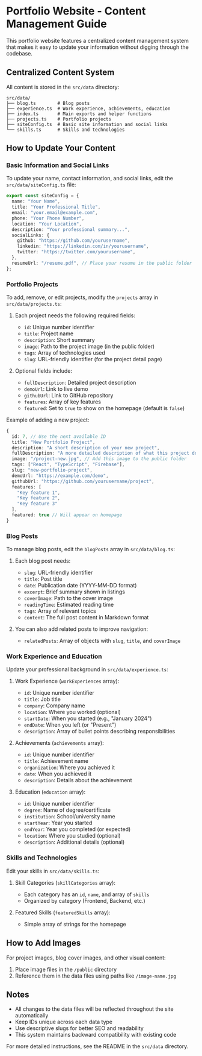 # Portfolio Website - Content Management Guide

This portfolio website features a centralized content management system that makes it easy to update your information without digging through the codebase.

## Centralized Content System

All content is stored in the `src/data` directory:

```
src/data/
├── blog.ts        # Blog posts
├── experience.ts  # Work experience, achievements, education
├── index.ts       # Main exports and helper functions
├── projects.ts    # Portfolio projects
├── siteConfig.ts  # Basic site information and social links
└── skills.ts      # Skills and technologies
```

## How to Update Your Content

### Basic Information and Social Links

To update your name, contact information, and social links, edit the `src/data/siteConfig.ts` file:

```typescript
export const siteConfig = {
  name: "Your Name",
  title: "Your Professional Title",
  email: "your.email@example.com",
  phone: "Your Phone Number",
  location: "Your Location",
  description: "Your professional summary...",
  socialLinks: {
    github: "https://github.com/yourusername",
    linkedin: "https://linkedin.com/in/yourusername",
    twitter: "https://twitter.com/yourusername",
  },
  resumeUrl: "/resume.pdf", // Place your resume in the public folder
};
```

### Portfolio Projects

To add, remove, or edit projects, modify the `projects` array in `src/data/projects.ts`:

1. Each project needs the following required fields:

   - `id`: Unique number identifier
   - `title`: Project name
   - `description`: Short summary
   - `image`: Path to the project image (in the public folder)
   - `tags`: Array of technologies used
   - `slug`: URL-friendly identifier (for the project detail page)

2. Optional fields include:
   - `fullDescription`: Detailed project description
   - `demoUrl`: Link to live demo
   - `githubUrl`: Link to GitHub repository
   - `features`: Array of key features
   - `featured`: Set to `true` to show on the homepage (default is `false`)

Example of adding a new project:

```typescript
{
  id: 7, // Use the next available ID
  title: "New Portfolio Project",
  description: "A short description of your new project",
  fullDescription: "A more detailed description of what this project does and how you built it...",
  image: "/project-new.jpg", // Add this image to the public folder
  tags: ["React", "TypeScript", "Firebase"],
  slug: "new-portfolio-project",
  demoUrl: "https://example.com/demo",
  githubUrl: "https://github.com/yourusername/project",
  features: [
    "Key feature 1",
    "Key feature 2",
    "Key feature 3"
  ],
  featured: true // Will appear on homepage
}
```

### Blog Posts

To manage blog posts, edit the `blogPosts` array in `src/data/blog.ts`:

1. Each blog post needs:

   - `slug`: URL-friendly identifier
   - `title`: Post title
   - `date`: Publication date (YYYY-MM-DD format)
   - `excerpt`: Brief summary shown in listings
   - `coverImage`: Path to the cover image
   - `readingTime`: Estimated reading time
   - `tags`: Array of relevant topics
   - `content`: The full post content in Markdown format

2. You can also add related posts to improve navigation:
   - `relatedPosts`: Array of objects with `slug`, `title`, and `coverImage`

### Work Experience and Education

Update your professional background in `src/data/experience.ts`:

1. Work Experience (`workExperiences` array):

   - `id`: Unique number identifier
   - `title`: Job title
   - `company`: Company name
   - `location`: Where you worked (optional)
   - `startDate`: When you started (e.g., "January 2024")
   - `endDate`: When you left (or "Present")
   - `description`: Array of bullet points describing responsibilities

2. Achievements (`achievements` array):

   - `id`: Unique number identifier
   - `title`: Achievement name
   - `organization`: Where you achieved it
   - `date`: When you achieved it
   - `description`: Details about the achievement

3. Education (`education` array):
   - `id`: Unique number identifier
   - `degree`: Name of degree/certificate
   - `institution`: School/university name
   - `startYear`: Year you started
   - `endYear`: Year you completed (or expected)
   - `location`: Where you studied (optional)
   - `description`: Additional details (optional)

### Skills and Technologies

Edit your skills in `src/data/skills.ts`:

1. Skill Categories (`skillCategories` array):

   - Each category has an `id`, `name`, and array of `skills`
   - Organized by category (Frontend, Backend, etc.)

2. Featured Skills (`featuredSkills` array):
   - Simple array of strings for the homepage

## How to Add Images

For project images, blog cover images, and other visual content:

1. Place image files in the `/public` directory
2. Reference them in the data files using paths like `/image-name.jpg`

## Notes

- All changes to the data files will be reflected throughout the site automatically
- Keep IDs unique across each data type
- Use descriptive slugs for better SEO and readability
- This system maintains backward compatibility with existing code

For more detailed instructions, see the README in the `src/data` directory.
